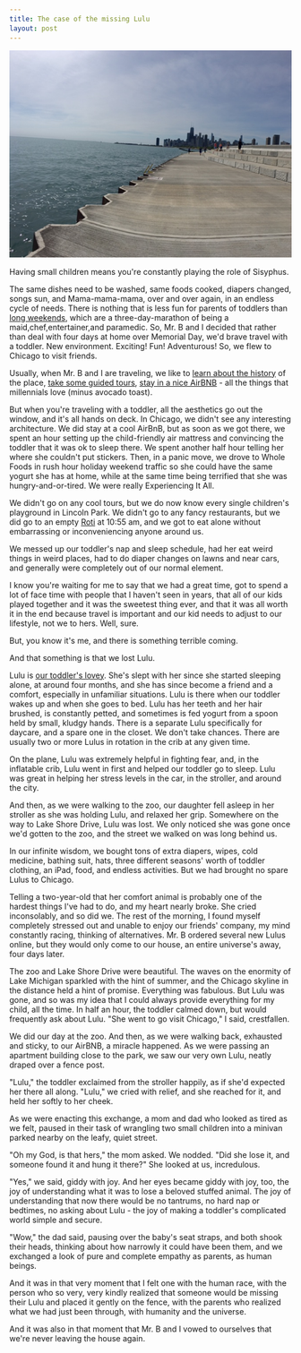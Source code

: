 ```yaml
---
title: The case of the missing Lulu
layout: post
---
```


![img](https://raw.githubusercontent.com/vkblog/vkblog.github.io/master/public/img/chicago.JPG)

Having small children means you're constantly playing the role of Sisyphus.

The same dishes need to be washed, same foods cooked, diapers changed, songs sun, and Mama-mama-mama, over and over again, in an endless cycle of needs. There is nothing that is less fun for parents of toddlers than [long weekends](http://www.fowllanguagecomics.com/comic/long-weekend/), which are a three-day-marathon of being a maid,chef,entertainer,and paramedic.  So, Mr. B and I decided that rather than deal with four days at home over Memorial Day, we'd brave travel with a toddler. New environment. Exciting! Fun! Adventurous! So, we flew to Chicago to visit friends.

Usually, when Mr. B and I are traveling, we like to [learn about the history](http://blog.vickiboykis.com/2017/05/10/good-things-don't-scale/) of the place, [take some guided tours](https://www.amazon.com/Theres-Something-about-Scotland-Boykis-ebook/dp/B007TQ8370/ref=sr_1_sc_1?ie=UTF8&qid=1497230248&sr=8-1-spell&keywords=there%27s+something+about+scoltand), [stay in a nice AirBNB](http://blog.vickiboykis.com/2010/07/the-city-that-doesnt-sleep-but-sure-as-hell-sweats-a-lot/) - all the things that millennials love (minus avocado toast).

But when you're traveling with a toddler, all the aesthetics go out the window, and it's all hands on deck. In Chicago, we didn't see any interesting architecture.  We did stay at a cool AirBnB, but as soon as we got there, we spent an hour setting up the child-friendly air mattress and convincing the toddler that it was ok to sleep there. We spent another half hour telling her where she couldn't put stickers. Then, in a panic move, we drove to Whole Foods in rush hour holiday weekend traffic so she could have the same yogurt she has at home, while at the same time being terrified that she was hungry-and-or-tired. We were really Experiencing It All.

We didn't go on any cool tours, but we do now know every single children's playground in Lincoln Park. We didn't go to any fancy restaurants, but we did go to an empty [Roti](http://roti.com/menu/) at 10:55 am, and we got to eat alone without embarrassing or inconveniencing anyone around us.

We messed up our toddler's nap and sleep schedule, had her eat weird things in weird places, had to do diaper changes on lawns and near cars, and generally were completely out of our normal element.

I know you're waiting for me to say that we had a great time, got to spend a lot of face time with people that I haven't seen in years, that all of our kids played together and it was the sweetest thing ever, and that it was all worth it in the end because travel is important and our kid needs to adjust to our lifestyle, not we to hers. Well, sure.

But, you know it's me, and there is something terrible coming.  

And that something is that we lost Lulu.

Lulu is [our toddler's lovey](http://www.angeldear.net/dino-blankie/). She's slept with her since she started sleeping alone, at around four months, and she has since become a friend and a comfort, especially in unfamiliar situations. Lulu is there when our toddler wakes up and when she goes to bed. Lulu has her teeth and her hair brushed, is constantly petted, and sometimes is fed yogurt from a spoon held by small, kludgy hands.  There is a separate Lulu specifically for daycare, and a spare one in the closet. We don't take chances. There are usually two or more Lulus in rotation in the crib at any given time.

On the plane, Lulu was extremely helpful in fighting fear, and, in the inflatable crib, Lulu went in first and helped our toddler go to sleep. Lulu was great in helping her stress levels in the car, in the stroller, and around the city.

And then, as we were walking to the zoo, our daughter fell asleep in her stroller as she was holding Lulu, and relaxed her grip. Somewhere on the way to Lake Shore Drive, Lulu was lost. We only noticed she was gone once we'd gotten to the zoo, and the street we walked on was long behind us.

In our infinite wisdom, we bought tons of extra diapers, wipes, cold medicine, bathing suit, hats, three different seasons' worth of toddler clothing, an iPad, food, and endless activities. But we had brought no spare Lulus to Chicago.

Telling a two-year-old that her comfort animal is probably one of the hardest things I've had to do, and my heart nearly broke. She cried inconsolably, and so did we.  The rest of the morning, I found myself completely stressed out and unable to enjoy our friends' company, my mind constantly racing, thinking of alternatives. Mr. B ordered several new Lulus online, but they would only come to our house, an entire universe's away, four days later.



The zoo and Lake Shore Drive were beautiful. The waves on the enormity of Lake Michigan sparkled with the hint of summer, and the Chicago skyline in the distance held a hint of promise. Everything was fabulous. But Lulu was gone, and so was my idea that I could always provide everything for my child, all the time.  In half an hour, the toddler calmed down, but would frequently ask about Lulu. "She went to go visit Chicago," I said, crestfallen.

We did our day at the zoo. And then, as we were walking back, exhausted and sticky, to our AirBNB, a miracle happened. As we were passing an apartment building close to the park, we saw our very own Lulu, neatly draped over a fence post.

"Lulu," the toddler exclaimed from the stroller happily, as if she'd expected her there all along. "Lulu," we cried with relief, and she reached for it, and held her softly to her cheek.

As we were enacting this exchange, a mom and dad who looked as tired as we felt, paused in their task of wrangling two small children into a minivan parked nearby on the leafy, quiet street.

"Oh my God, is that hers," the mom asked. We nodded. "Did she lose it, and someone found it and hung it there?" She looked at us, incredulous.

"Yes," we said, giddy with joy. And her eyes became giddy with joy, too, the joy of understanding what it was to lose a beloved stuffed animal. The joy of understanding that now there would be no tantrums, no hard nap or bedtimes, no asking about Lulu - the joy of making a toddler's complicated world simple and secure.

"Wow," the dad said, pausing over the baby's seat straps, and both shook their heads, thinking about how narrowly it could have been them, and we exchanged a look of pure and complete empathy as parents, as human beings.

And it was in that very moment that I felt one with the human race, with the person who so very, very kindly realized that someone would be missing their Lulu and placed it gently on the fence, with the parents who realized what we had just been through, with humanity and the universe.

And it was also in that moment that Mr. B and I vowed to ourselves that we're never leaving the house again.
